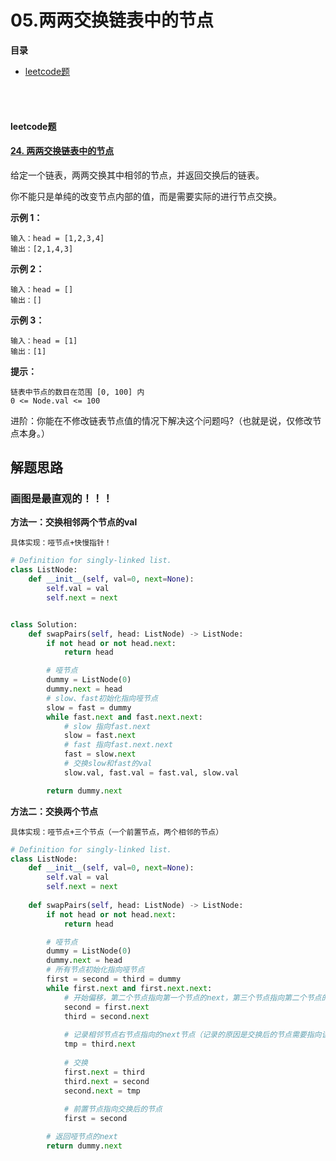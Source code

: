 # 05.两两交换链表中的节点

**目录**

- [leetcode题](#leetcode题)



</br></br>

#### leetcode题

#### [24. 两两交换链表中的节点](https://leetcode-cn.com/problems/swap-nodes-in-pairs/)

给定一个链表，两两交换其中相邻的节点，并返回交换后的链表。

你不能只是单纯的改变节点内部的值，而是需要实际的进行节点交换。

 

**示例 1：**

```
输入：head = [1,2,3,4]
输出：[2,1,4,3]
```

**示例 2：**

```
输入：head = []
输出：[]
```

**示例 3：**

```
输入：head = [1]
输出：[1]
```

**提示：**

```
链表中节点的数目在范围 [0, 100] 内
0 <= Node.val <= 100
```

进阶：你能在不修改链表节点值的情况下解决这个问题吗?（也就是说，仅修改节点本身。）



## 解题思路

### 画图是最直观的！！！

**方法一：交换相邻两个节点的val**

```
具体实现：哑节点+快慢指针！
```

```python
# Definition for singly-linked list.
class ListNode:
    def __init__(self, val=0, next=None):
        self.val = val
        self.next = next


class Solution:
    def swapPairs(self, head: ListNode) -> ListNode:
        if not head or not head.next:
            return head

        # 哑节点
        dummy = ListNode(0)
        dummy.next = head
        # slow、fast初始化指向哑节点
        slow = fast = dummy
        while fast.next and fast.next.next:
            # slow 指向fast.next
            slow = fast.next
            # fast 指向fast.next.next
            fast = slow.next
            # 交换slow和fast的val
            slow.val, fast.val = fast.val, slow.val

        return dummy.next
```



**方法二：交换两个节点**

```
具体实现：哑节点+三个节点（一个前置节点，两个相邻的节点）
```

```python
# Definition for singly-linked list.
class ListNode:
    def __init__(self, val=0, next=None):
        self.val = val
        self.next = next
        
    def swapPairs(self, head: ListNode) -> ListNode:
        if not head or not head.next:
            return head

        # 哑节点
        dummy = ListNode(0)
        dummy.next = head
        # 所有节点初始化指向哑节点
        first = second = third = dummy
        while first.next and first.next.next:
            # 开始偏移，第二个节点指向第一个节点的next，第三个节点指向第二个节点的next
            second = first.next
            third = second.next
			
            # 记录相邻节点右节点指向的next节点（记录的原因是交换后的节点需要指向该节点）
            tmp = third.next
            
            # 交换
            first.next = third
            third.next = second
            second.next = tmp
			
            # 前置节点指向交换后的节点
            first = second

        # 返回哑节点的next
        return dummy.next

```


